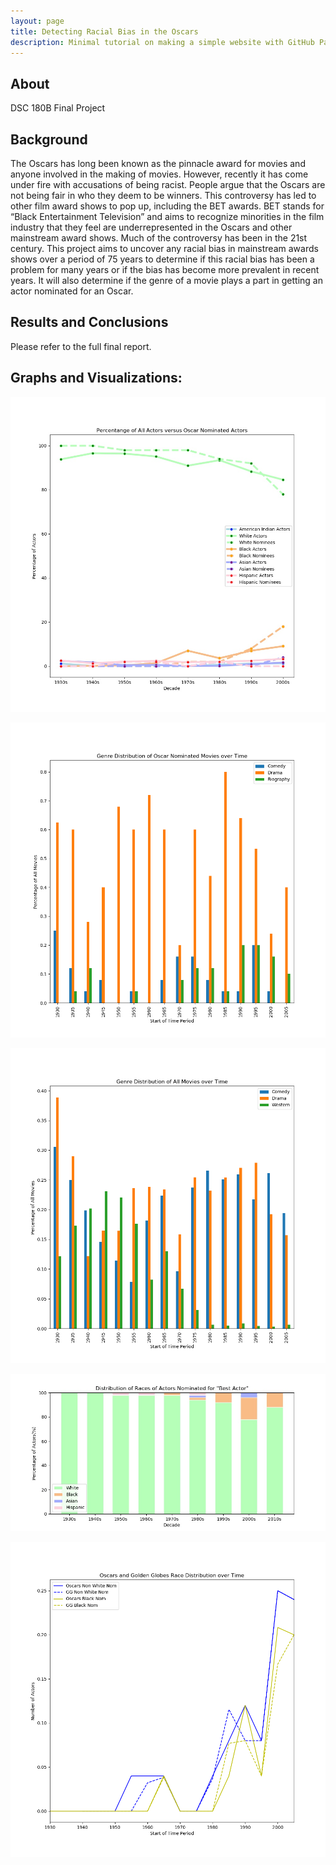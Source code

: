 ```yaml
---
layout: page
title: Detecting Racial Bias in the Oscars
description: Minimal tutorial on making a simple website with GitHub Pages
---
```


## About
DSC 180B Final Project

## Background

The Oscars has long been known as the pinnacle award for movies and anyone involved in the making of movies. However, recently it has come under fire with accusations of being racist. People argue that the Oscars are not being fair in who they deem to be winners. This controversy has led to other film award shows to pop up, including the BET awards. BET stands for “Black Entertainment Television” and aims to recognize minorities in the film industry that they feel are underrepresented in the Oscars and other mainstream award shows. 
Much of the controversy has been in the 21st century. This project aims to uncover any racial bias in mainstream awards shows over a period of 75 years to determine if this racial bias has been a problem for many years or if the bias has become more prevalent in recent years. It will also determine if the genre of a movie plays a part in getting an actor nominated for an Oscar. 

## Results and Conclusions

Please refer to the full final report.

## Graphs and Visualizations:
![actorsRaceVSnomineesRace](https://github.com/mkwan13/180_final_site/blob/gh-pages/images/actorsRaceVSnomineesRace.jpg?raw=true)

![genre_dist_nominated_over_time](https://github.com/mkwan13/180_final_site/blob/gh-pages/images/genre_dist_nominated_over_time.png?raw=true)

![genre_dist_over_time](https://github.com/mkwan13/180_final_site/blob/gh-pages/images/genre_dist_over_time.png?raw=true)

![nominee_race_distribution](https://github.com/mkwan13/180_final_site/blob/gh-pages/images/nominee_race_distribution.jpg?raw=true)

![race_dist_over_time](https://github.com/mkwan13/180_final_site/blob/gh-pages/images/race_dist_over_time.png?raw=true)
